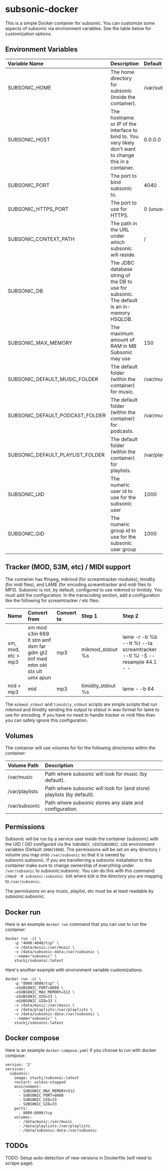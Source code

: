 # subsonic-docker

This is a simple Docker container for subsonic. You can customize some aspects of subsonic via environment
variables. See the table below for customization options.

## Environment Variables

| Variable Name                    | Description                                                                                               | Default Value      |
| :------------------------------- | :-------------------------------------------------------------------------------------------------------- | :----------------- |
| SUBSONIC_HOME                    | The home directory for subsonic (inside the container).                                                   | /var/subsonic      |
| SUBSONIC_HOST                    | The hostname or IP of the interface to bind to. You very likely don't want to change this in a container. | 0.0.0.0            |
| SUBSONIC_PORT                    | The port to bind subsonic to.                                                                             | 4040               |
| SUBSONIC_HTTPS_PORT              | The port to use for HTTPS.                                                                                | 0 (unused)         |
| SUBSONIC_CONTEXT_PATH            | The path in the URL under which subsonic will reside.                                                     | /                  |
| SUBSONIC_DB                      | The JDBC database string of the DB to use for subsonic. The default is an in-memory HSQLDB.               |                    |
| SUBSONIC_MAX_MEMORY              | The maximum amount of RAM in MB Subsonic may use                                                          | 150                |
| SUBSONIC_DEFAULT_MUSIC_FOLDER    | The default folder (within the container) for music.                                                      | /var/music         |
| SUBSONIC_DEFAULT_PODCAST_FOLDER  | The default folder (within the container) for podcasts.                                                   | /var/music/Podcast |
| SUBSONIC_DEFAULT_PLAYLIST_FOLDER | The default folder (within the container) for playlists.                                                  | /var/playlists     |
| SUBSONIC_UID                     | The numeric user id to use for the subsonic user                                                          | 1000               |
| SUBSONIC_GID                     | The numeric group id to use for the subsonic user group                                                   | 1000               |

## Tracker (MOD, S3M, etc) / MIDI support

The container has ffmpeg, mikmod (for screamtracker modules), timidity (for midi files), and LAME (for encoding screamtracker and midi files to MP3).
Subsonic is not, by default, configured to use mikmod or timitidy. You must add the configuration. In the transcoding section, add a configuration like
the following for screamtracker / etc files:

| Name               | Convert from                                                               | Convert to | Step 1             | Step 2                                                                  |
| :----------------- | :------------------------------------------------------------------------- | :--------- | :----------------- | :---------------------------------------------------------------------- |
| xm, mod, etc > mp3 | xm mod s3m 669 it stm amf dsm far gdm gt2 imf med mtm okt stx ult umx apun | mp3        | mikmod_stdout %s   | lame -r -b %b --tt %t --ta screamtracker --tl %l -S --resample 44.1 - - |
| mid > mp3          | mid                                                                        | mp3        | timidity_stdout %s | lame - -b 64                                                            |

The `mikmod_stdout` and `timidity_stdout` scripts are simple scripts that run mikmod and timidity sending
the output to stdout in wav format for lame to use for encoding. If you have no need to handle tracker or
midi files than you can safely ignore this configuration.

## Volumes

The container will use volumes for for the following directories within the container:

| Volume Path    | Description |
| :------------- | :---------- |
| /var/music     | Path where subsonic will look for music (by default).                 |
| /var/playlists | Path where subsonic will look for (and store) playlists (by default). |
| /var/subsonic  | Path where subsonic stores any state and configuration.               |

## Permissions

Subsonic will be run by a service user inside the container (subsonic) with the UID / GID configured via
the `SUBSONIC_UID`/`SUBSONIC_GID` environment variables (Default `1000`/`1000`). The permissions will be set
on any directory / volume you map onto `/var/subsonic` so that it is owned by subsonic:subsonic. If you
are transferring a subsonic installation to this container make sure to change ownership of everything
under `/var/subsonic` to subsonic:subsonic. You can do this with this command: `chmod -R subsonic:subsonic DIR`
where `DIR` is the directory you are mapping to `/var/subsonic`.

The permissions on any music, playlist, etc must be at least readable by subsonic:subsonic.

## Docker run

Here is an example `docker run` command that you can use to run the container:

```
docker run -it \
    -p "4040:4040/tcp" \
    -v /data/music:/var/music \
    -v /data/subsonic-data:/var/subsonic \
    --name="subsonic" \
    stuckj/subsonic:latest
```

Here's another example with environment variable customizations:

```
docker run -it \
    -p "8080:8080/tcp" \
    -eSUBSONIC_PORT=8080 \
    -eSUBSONIC_MAX_MEMORY=512 \
    -eSUBSONIC_UID=33 \
    -eSUBSONIC_GID=33 \
    -v /data/music:/var/music \
    -v /data/playlists:/var/playlists \
    -v /data/subsonic-data:/var/subsonic \
    --name="subsonic" \
    stuckj/subsonic:latest
```

## Docker compose

Here is an example `docker-compose.yaml` if you choose to run with docker compose:

```
version: '2'
services:
  subsonic:
    image: stuckj/subsonic:latest
    restart: unless-stopped
    environment:
      - SUBSONIC_MAX_MEMORY=512
      - SUBSONIC_PORT=8080
      - SUBSONIC_UID=33
      - SUBSONIC_GID=33
    ports:
      - 8080:8080/tcp
    volumes:
      - /data/music:/var/music
      - /data/playlists:/var/playlists
      - /data/subsonic-data:/var/subsonic
```

## TODOs

TODO: Setup auto-detection of new versions in Dockerfile (will need to scrape page).
